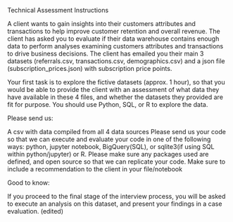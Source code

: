 Technical Assessment Instructions

A client wants to gain insights into their customers attributes and transactions to help improve customer retention and overall revenue. The client has asked you to evaluate if their data warehouse contains enough data to perform analyses examining customers attributes and transactions to drive business decisions. The client has emailed you their main 3 datasets (referrals.csv, transactions.csv, demographics.csv) and a json file (subscription_prices.json) with subscription price points.

Your first task is to explore the fictive datasets (approx. 1 hour), so that you would be able to provide the client with an assessment of what data they have available in these 4 files, and whether the datasets they provided are fit for purpose. You should use Python, SQL, or R to explore the data.

Please send us:

A csv with data compiled from all 4 data sources Please send us your code so that we can execute and evaluate your code in one of the following ways: python, jupyter notebook, BigQuery(SQL), or sqlite3(if using SQL within python/jupyter) or R. Please make sure any packages used are defined, and open source so that we can replicate your code. Make sure to include a recommendation to the client in your file/notebook

Good to know:

If you proceed to the final stage of the interview process, you will be asked to execute an analysis on this dataset, and present your findings in a case evaluation. (edited)
